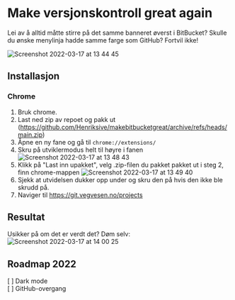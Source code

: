 # Make versjonskontroll great again

Lei av å alltid måtte stirre på det samme banneret øverst i BitBucket? Skulle du ønske menylinja hadde samme farge som GitHub? Fortvil ikke!

![Screenshot 2022-03-17 at 13 44 45](https://user-images.githubusercontent.com/6715649/158811098-e3d70ab0-e182-4464-821d-ef9b280cd414.png)

## Installasjon

### Chrome

1. Bruk chrome.
2. Last ned zip av repoet og pakk ut (https://github.com/Henriksive/makebitbucketgreat/archive/refs/heads/main.zip)
3. Åpne en ny fane og gå til `chrome://extensions/`
4. Skru på utviklermodus helt til høyre i fanen ![Screenshot 2022-03-17 at 13 48 43](https://user-images.githubusercontent.com/6715649/158811817-7e41c129-bcf9-4dd1-8d58-c0513f13aecb.png)
5. Klikk på "Last inn upakket", velg .zip-filen du pakket pakket ut i steg 2, finn chrome-mappen ![Screenshot 2022-03-17 at 13 49 40](https://user-images.githubusercontent.com/6715649/158812043-ba4b5750-cbb5-4f07-b6cb-a428e30e7dd0.png)
6. Sjekk at utvidelsen dukker opp under og skru den på hvis den ikke ble skrudd på.
7. Naviger til https://git.vegvesen.no/projects

## Resultat

Usikker på om det er verdt det? Døm selv:
![Screenshot 2022-03-17 at 14 00 25](https://user-images.githubusercontent.com/6715649/158816540-a7234aef-46db-40c4-aae6-ea605f71bb12.png)

## Roadmap 2022

[ ] Dark mode  
[ ] GitHub-overgang
